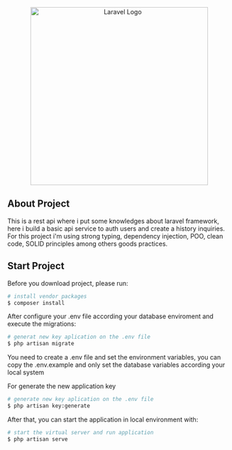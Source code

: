 <p align="center"><a href="https://laravel.com" target="_blank"><img src="https://raw.githubusercontent.com/laravel/art/master/logo-lockup/5%20SVG/2%20CMYK/1%20Full%20Color/laravel-logolockup-cmyk-red.svg" width="400" alt="Laravel Logo"></a></p>

## About Project

This is a rest api where i put some knowledges about laravel framework, here i build a basic api service to auth users and create a history inquiries. For this project i'm using strong typing, dependency injection, POO, clean code, SOLID principles among others goods practices.

## Start Project

Before you download project, please run:

```bash
# install vendor packages
$ composer install
```

After configure your .env file according your database enviroment and execute the migrations:

```bash
# generat new key aplication on the .env file
$ php artisan migrate
```

You need to create a .env file and set the environment variables, you can copy the .env.example and only set the database variables according your local system

For generate the new application key

```bash
# generate new key aplication on the .env file
$ php artisan key:generate
```

After that, you can start the application in local environment with:

```bash
# start the virtual server and run application
$ php artisan serve
```
